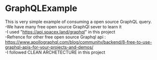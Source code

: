 # GraphQLExample
This is very simple example of consuming a open source GraphQL query. <BR>
-We have many free open source GraphQl sever to learn it <BR>
-I used "https://api.spacex.land/graphql" in this project <BR>
-Refrence for other free open source Graphql api : https://www.apollographql.com/blog/community/backend/8-free-to-use-graphql-apis-for-your-projects-and-demos/ <BR>
-I followed CLEAN ARCHETECTURE in this project <BR>


